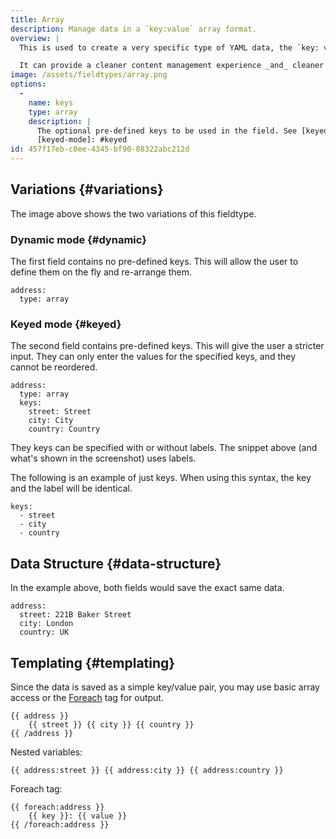 ```yaml
---
title: Array
description: Manage data in a `key:value` array format.
overview: |
  This is used to create a very specific type of YAML data, the `key: value` array. This is different from the Grid/Replicator (Multi-dimensional Array) approach because each key is unique instead of looping through sets of the same fields.

  It can provide a cleaner content management experience _and_ cleaner templates when used in the right situation.
image: /assets/fieldtypes/array.png
options:
  -
    name: keys
    type: array
    description: |
      The optional pre-defined keys to be used in the field. See [keyed mode][keyed-mode].
      [keyed-mode]: #keyed
id: 457f17eb-c0ee-4345-bf90-88322abc212d
---
```


## Variations {#variations}

The image above shows the two variations of this fieldtype.

### Dynamic mode {#dynamic}

The first field contains no pre-defined keys. This will allow the user to define them on the fly and re-arrange them.

``` .language-yaml
address:
  type: array
```

### Keyed mode {#keyed}

The second field contains pre-defined keys. This will give the user a stricter input. They can only enter the values
for the specified keys, and they cannot be reordered.

``` .language-yaml
address:
  type: array
  keys:
    street: Street
    city: City
    country: Country
```

They keys can be specified with or without labels. The snippet above (and what's shown in the screenshot) uses labels.

The following is an example of just keys. When using this syntax, the key and the label will be identical.

```
keys:
  - street
  - city
  - country
```


## Data Structure {#data-structure}

In the example above, both fields would save the exact same data.

``` .language-yaml
address:
  street: 221B Baker Street
  city: London
  country: UK
```

## Templating {#templating}

Since the data is saved as a simple key/value pair, you may use basic array access or the [Foreach](/tags/foreach) tag for output.

```
{{ address }}
    {{ street }} {{ city }} {{ country }}
{{ /address }}
```

Nested variables:

```
{{ address:street }} {{ address:city }} {{ address:country }}
```

Foreach tag:

```
{{ foreach:address }}
    {{ key }}: {{ value }}
{{ /foreach:address }}
```
